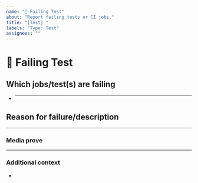 ```yaml
---
name: "💉 Failing Test"
about: "Report failing tests or CI jobs."
title: "[Test] "
labels: "Type: Test"
assignees: ""
---
```


# **💉 Failing Test**

## **Which jobs/test(s) are failing**

<!-- The CI jobs or tests that are failing -->

- ***

## **Reason for failure/description**

<!-- Try to describe why the test is failing or what we are missing to make it pass. -->

---

### **Media prove**

<!-- If applicable, add screenshots or videos to help explain your problem. -->

---

### **Additional context**

<!-- Add any other context or additional information about the problem here. -->

-
